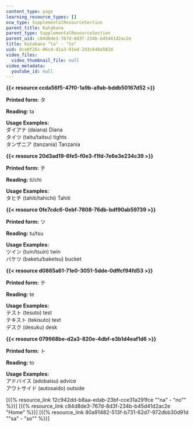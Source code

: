 ```yaml
---
content_type: page
learning_resource_types: []
ocw_type: SupplementalResourceSection
parent_title: Katakana
parent_type: SupplementalResourceSection
parent_uid: c84d8de3-767d-8d3f-234b-b45d41d2ac2e
title: Katakana "ta" - "to"
uid: 8ce0f26c-06cd-d1a3-91ed-2d3c648a582d
video_files:
  video_thumbnail_file: null
video_metadata:
  youtube_id: null
---
```


**{{< resource ccda56f5-47f0-1a9b-a9ab-bddb50167d52 >}}**

**Printed form:** タ

**Reading:** ta

**Usage Examples:**  
ダイアナ (daiana) Diana  
タイツ (taitu/taitsu) tights  
タンザニア (tanzania) Tanzania

**{{< resource 20d3ad19-6fe5-f0e3-f1fd-7e6e3e234c39 >}}**

**Printed form:** チ

**Reading:** ti/chi

**Usage Examples:**  
タヒチ (tahiti/tahichi) Tahiti

**{{< resource 0fe7cdc6-0ebf-7808-76db-bdf90ab59739 >}}**

**Printed form:** ツ

**Reading:** tu/tsu

**Usage Examples:**  
ツイン (tuin/tsuin) twin  
バケツ (baketu/baketsu) bucket

**{{< resource d0865a61-71e0-3051-5dde-0dffcf94fd53 >}}**

**Printed form:** テ

**Reading:** te

**Usage Examples:**  
テスト (tesuto) test  
テキスト (tekisuto) text  
デスク (desuku) desk

**{{< resource 079968be-d2a3-820e-4dbf-e3b1d4eaf1d6 >}}**

**Printed form:** ト

**Reading:** to

**Usage Examples:**  
アドバイス (adobaisu) advice  
アウトサイド (autosaido) outside

  
\[{{% resource_link 12c942dd-b8aa-edab-23bf-cce31a291fce "\"na\" - \"no\"" %}}\] \[{{% resource_link c84d8de3-767d-8d3f-234b-b45d41d2ac2e "Home" %}}\] \[{{% resource_link 80a91482-513f-b731-62d7-972dbb30d91d "\"sa\" - \"so\"" %}}\]